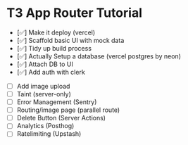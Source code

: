 # T3 App Router Tutorial

- [✅] Make it deploy (vercel)
- [✅] Scaffold basic UI with mock data
- [✅] Tidy up build process
- [✅] Actually Setup a database (vercel postgres by neon)
- [✅] Attach DB to UI
- [✅] Add auth with clerk
- [ ] Add image upload
- [ ] Taint (server-only)
- [ ] Error Management (Sentry)
- [ ] Routing/image page (parallel route)
- [ ] Delete Button (Server Actions)
- [ ] Analytics (Posthog)
- [ ] Ratelimiting (Upstash)
